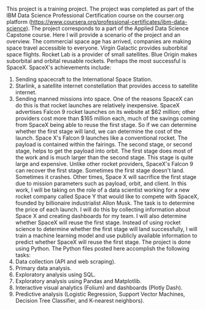 This project is a training project. The project was completed as part of the IBM Data Science Professional Certification course on the courser.org platform (https://www.coursera.org/professional-certificates/ibm-data-science). The project corresponds to a part of the Applied Data Science Capstone course.
Here I will provide a scenario of the project and an overview.
The commercial space age has arrived, companies are making space travel accessible to everyone. Virgin Galactic provides suborbital space flights. Rocket Lab is a provider of small satellites. Blue Origin makes suborbital and orbital reusable rockets. Perhaps the most successful is SpaceX.
SpaceX's achievements include:
1. Sending spacecraft to the International Space Station.
2. Starlink, a satellite internet constellation that provides access to satellite internet.
3. Sending manned missions into space.
One of the reasons SpaceX can do this is that rocket launches are relatively inexpensive. SpaceX advertises Falcon 9 rocket launches on its website at $62 million; other providers cost more than $165 million each, much of the savings coming from SpaceX being able to reuse the first stage. So if we can determine whether the first stage will land, we can determine the cost of the launch.
Space X's Falcon 9 launches like a conventional rocket. The payload is contained within the fairings. The second stage, or second stage, helps to get the payload into orbit. The first stage does most of the work and is much larger than the second stage. This stage is quite large and expensive.
Unlike other rocket providers, SpaceX's Falcon 9 can recover the first stage. Sometimes the first stage doesn't land. Sometimes it crashes. Other times, Space X will sacrifice the first stage due to mission parameters such as payload, orbit, and client.
In this work, I will be taking on the role of a data scientist working for a new rocket company called Space Y that would like to compete with SpaceX, founded by billionaire industrialist Allon Musk. The task is to determine the price of each launch. I will do this by collecting information about Space X and creating dashboards for my team. I will also determine whether SpaceX will reuse the first stage. Instead of using rocket science to determine whether the first stage will land successfully, I will train a machine learning model and use publicly available information to predict whether SpaceX will reuse the first stage.
The project is done using Python.
The Python files posted here accomplish the following tasks:
1. Data collection (API and web scraping).
2. Primary data analysis.
3. Exploratory analysis using SQL.
4. Exploratory analysis using Pandas and Matplotlib.
5. Interactive visual analytics (Folium) and dashboards (Plotly Dash).
6. Predictive analysis (Logistic Regression, Support Vector Machines, Decision Tree Classifier, and K-nearest neighbors).
